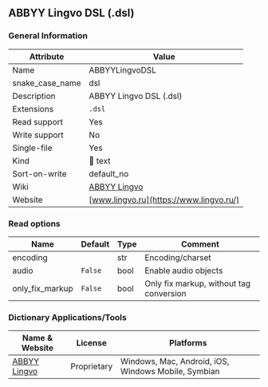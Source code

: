 ## ABBYY Lingvo DSL (.dsl)

### General Information

| Attribute       | Value                                                      |
| --------------- | ---------------------------------------------------------- |
| Name            | ABBYYLingvoDSL                                             |
| snake_case_name | dsl                                                        |
| Description     | ABBYY Lingvo DSL (.dsl)                                    |
| Extensions      | `.dsl`                                                     |
| Read support    | Yes                                                        |
| Write support   | No                                                         |
| Single-file     | Yes                                                        |
| Kind            | 📝 text                                                     |
| Sort-on-write   | default_no                                                 |
| Wiki            | [ABBYY Lingvo](https://ru.wikipedia.org/wiki/ABBYY_Lingvo) |
| Website         | [www.lingvo.ru](https://www.lingvo.ru/)                    |

### Read options

| Name            | Default | Type | Comment                                 |
| --------------- | ------- | ---- | --------------------------------------- |
| encoding        |         | str  | Encoding/charset                        |
| audio           | `False` | bool | Enable audio objects                    |
| only_fix_markup | `False` | bool | Only fix markup, without tag conversion |



### Dictionary Applications/Tools

| Name & Website                         | License     | Platforms                                           |
| -------------------------------------- | ----------- | --------------------------------------------------- |
| [ABBYY Lingvo](https://www.lingvo.ru/) | Proprietary | Windows, Mac, Android, iOS, Windows Mobile, Symbian |
